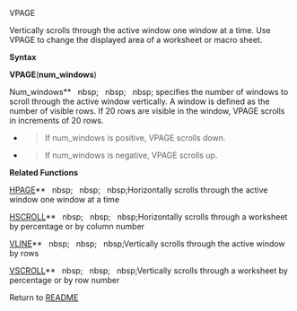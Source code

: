 VPAGE

Vertically scrolls through the active window one window at a time. Use
VPAGE to change the displayed area of a worksheet or macro sheet.

**Syntax**

**VPAGE**(**num\_windows**)

Num\_windows**&nbsp;&nbsp;&nbsp;nbsp;&nbsp;&nbsp;&nbsp;nbsp;&nbsp;&nbsp;&nbsp;nbsp;&nbsp;specifies the number of windows to
scroll through the active window vertically. A window is defined as the
number of visible rows. If 20 rows are visible in the window, VPAGE
scrolls in increments of 20 rows.

  - > If num\_windows is positive, VPAGE scrolls down.

  - > If num\_windows is negative, VPAGE scrolls up.


**Related Functions**

[HPAGE](HPAGE.md)**&nbsp;&nbsp;&nbsp;nbsp;&nbsp;&nbsp;&nbsp;nbsp;&nbsp;&nbsp;&nbsp;nbsp;Horizontally scrolls through the active window
one window at a time

[HSCROLL](HSCROLL.md)**&nbsp;&nbsp;&nbsp;nbsp;&nbsp;&nbsp;&nbsp;nbsp;&nbsp;&nbsp;&nbsp;nbsp;Horizontally scrolls through a worksheet by
percentage or by column number

[VLINE](VLINE.md)**&nbsp;&nbsp;&nbsp;nbsp;&nbsp;&nbsp;&nbsp;nbsp;&nbsp;&nbsp;&nbsp;nbsp;Vertically scrolls through the active window by
rows

[VSCROLL](VSCROLL.md)**&nbsp;&nbsp;&nbsp;nbsp;&nbsp;&nbsp;&nbsp;nbsp;&nbsp;&nbsp;&nbsp;nbsp;Vertically scrolls through a worksheet by
percentage or by row number



Return to [README](README.md)

